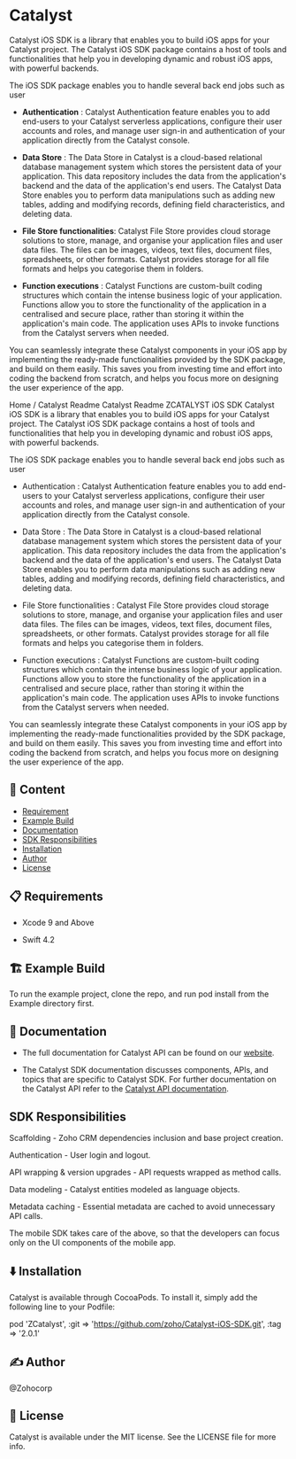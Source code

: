 # Catalyst

Catalyst iOS SDK is a library that enables you to build iOS apps for your Catalyst project. The Catalyst iOS SDK package contains a host of tools and functionalities that help you in developing dynamic and robust iOS apps, with powerful backends.

The iOS SDK package enables you to handle several back end jobs such as user 

- **Authentication** : Catalyst Authentication feature enables you to add end-users to your Catalyst serverless applications, configure their user accounts and roles, and manage user sign-in and authentication of your application directly from the Catalyst console.

- **Data Store** : The Data Store in Catalyst is a cloud-based relational database management system which stores the persistent data of your application. This data repository includes the data from the application's backend and the data of the application's end users. The Catalyst Data Store enables you to perform data manipulations such as adding new tables, adding and modifying records, defining field characteristics, and deleting data.

- **File Store functionalities**: Catalyst File Store provides cloud storage solutions to store, manage, and organise your application files and user data files. The files can be images, videos, text files, document files, spreadsheets, or other formats. Catalyst provides storage for all file formats and helps you categorise them in folders.

- **Function executions** : Catalyst Functions are custom-built coding structures which contain the intense business logic of your application. Functions allow you to store the functionality of the application in a centralised and secure place, rather than storing it within the application's main code. The application uses APIs to invoke functions from the Catalyst servers when needed.

You can seamlessly integrate these Catalyst components in your iOS app by implementing the ready-made functionalities provided by the SDK package, and build on them easily. This saves you from investing time and effort into coding the backend from scratch, and helps you focus more on designing the user experience of the app.


 Home / Catalyst Readme
Catalyst Readme
 ZCATALYST iOS SDK
Catalyst iOS SDK is a library that enables you to build iOS apps for your Catalyst project. The Catalyst iOS SDK package contains a host of tools and functionalities that help you in developing dynamic and robust iOS apps, with powerful backends.

The iOS SDK package enables you to handle several back end jobs such as user 

- Authentication : Catalyst Authentication feature enables you to add end-users to your Catalyst serverless applications, configure their user accounts and roles, and manage user sign-in and authentication of your application directly from the Catalyst console.

- Data Store : The Data Store in Catalyst is a cloud-based relational database management system which stores the persistent data of your application. This data repository includes the data from the application's backend and the data of the application's end users. The Catalyst Data Store enables you to perform data manipulations such as adding new tables, adding and modifying records, defining field characteristics, and deleting data.

- File Store functionalities : Catalyst File Store provides cloud storage solutions to store, manage, and organise your application files and user data files. The files can be images, videos, text files, document files, spreadsheets, or other formats. Catalyst provides storage for all file formats and helps you categorise them in folders.

- Function executions : Catalyst Functions are custom-built coding structures which contain the intense business logic of your application. Functions allow you to store the functionality of the application in a centralised and secure place, rather than storing it within the application's main code. The application uses APIs to invoke functions from the Catalyst servers when needed.

You can seamlessly integrate these Catalyst components in your iOS app by implementing the ready-made functionalities provided by the SDK package, and build on them easily. This saves you from investing time and effort into coding the backend from scratch, and helps you focus more on designing the user experience of the app.

## 📜 Content 
- [Requirement](#-requirements)
- [Example Build](#-example-build)
- [Documentation](#-documentation)
- [SDK Responsibilities](#-sdk-responsibilities)
- [Installation](#-installation)
- [Author](#-author)
- [License](#-license)

## 📋 Requirements
- Xcode 9 and Above

- Swift 4.2

## 🏗 Example Build
To run the example project, clone the repo, and run pod install from the Example directory first.

## 📖 Documentation 
- The full documentation for Catalyst API can be found on our [website](https://catalyst.zoho.com/help/sdk/ios/overview.html).

- The Catalyst SDK documentation discusses components, APIs, and topics that are specific to Catalyst SDK. For further documentation on the Catalyst API refer to the [Catalyst API documentation](https://catalyst.zoho.com/help/api/introduction/overview.html).

## SDK Responsibilities
Scaffolding - Zoho CRM dependencies inclusion and base project creation.

Authentication - User login and logout.

API wrapping & version upgrades - API requests wrapped as method calls.

Data modeling - Catalyst entities modeled as language objects.

Metadata caching - Essential metadata are cached to avoid unnecessary API calls.

The mobile SDK takes care of the above, so that the developers can focus only on the UI components of the mobile app.

## ⬇️ Installation
Catalyst is available through CocoaPods. To install it, simply add the following line to your Podfile:

pod 'ZCatalyst', :git => 'https://github.com/zoho/Catalyst-iOS-SDK.git', :tag => '2.0.1'

## ✍️ Author
@Zohocorp

## 📄 License
Catalyst is available under the MIT license. See the LICENSE file for more info.
